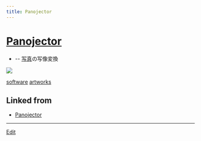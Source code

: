 ```yaml
---
title: Panojector
---
```

# [Panojector](/Panojector)


* [](https://github.com/vitroid/Panojector) -- [写真](/写真)の写像変換



![](https://live.staticflickr.com/4646/38796921564_42c4549c73_k_d.jpg)





[software](/software)
[artworks](/artworks)





## Linked from

* [Panojector](/Panojector)


----

[Edit](https://github.com/vitroid/vitroid.github.io/edit/master/MD/Panojector.md)

